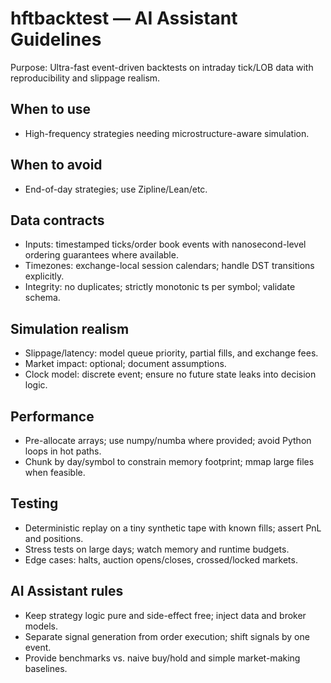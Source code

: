 # hftbacktest — AI Assistant Guidelines

Purpose: Ultra-fast event-driven backtests on intraday tick/LOB data with reproducibility and slippage realism.

## When to use
- High-frequency strategies needing microstructure-aware simulation.

## When to avoid
- End-of-day strategies; use Zipline/Lean/etc.

## Data contracts
- Inputs: timestamped ticks/order book events with nanosecond-level ordering guarantees where available.
- Timezones: exchange-local session calendars; handle DST transitions explicitly.
- Integrity: no duplicates; strictly monotonic ts per symbol; validate schema.

## Simulation realism
- Slippage/latency: model queue priority, partial fills, and exchange fees.
- Market impact: optional; document assumptions.
- Clock model: discrete event; ensure no future state leaks into decision logic.

## Performance
- Pre-allocate arrays; use numpy/numba where provided; avoid Python loops in hot paths.
- Chunk by day/symbol to constrain memory footprint; mmap large files when feasible.

## Testing
- Deterministic replay on a tiny synthetic tape with known fills; assert PnL and positions.
- Stress tests on large days; watch memory and runtime budgets.
- Edge cases: halts, auction opens/closes, crossed/locked markets.

## AI Assistant rules
- Keep strategy logic pure and side-effect free; inject data and broker models.
- Separate signal generation from order execution; shift signals by one event.
- Provide benchmarks vs. naive buy/hold and simple market-making baselines.
